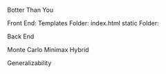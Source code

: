 Botter Than You

Front End:
Templates Folder:
index.html
static Folder:



Back End

Monte Carlo
Minimax
Hybrid


Generalizability